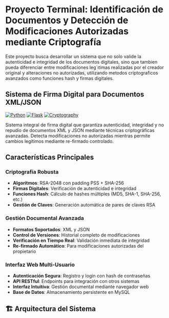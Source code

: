 # Proyecto Terminal: Identificación de Documentos y Detección de Modificaciones Autorizadas mediante Criptografía
Este proyecto busca desarrollar un sistema que no solo valide la autenticidad e integridad de los documentos digitales, sino
que tambien pueda diferenciar entre modificaciones leg´ıtimas realizadas por el creador original y alteraciones no autorizadas, utilizando metodos criptograficos avanzados como funciones hash y firmas digitales.

## Sistema de Firma Digital para Documentos XML/JSON

[![Python](https://img.shields.io/badge/Python-3.8%2B-blue)](https://python.org)
[![Flask](https://img.shields.io/badge/Flask-2.3%2B-green)](https://flask.palletsprojects.com)
[![Cryptography](https://img.shields.io/badge/Cryptography-RSA--2048%2FSHA--256-red)](https://cryptography.io)

Sistema integral de firma digital que garantiza autenticidad, integridad y no repudio de documentos XML y JSON mediante técnicas criptográficas avanzadas. Detecta modificaciones no autorizadas mientras permite cambios legítimos mediante re-firmado controlado.

##  Características Principales

###  **Criptografía Robusta**
- **Algoritmos**: RSA-2048 con padding PSS + SHA-256
- **Firmas Digitales**: Verificación de autenticidad e integridad
- **Funciones Hash**: Cálculo de hashes múltiples (MD5, SHA-1, SHA-256, etc.)
- **Gestión de Claves**: Generación automática de pares de claves RSA

###  **Gestión Documental Avanzada**
- **Formatos Soportados**: XML y JSON
- **Control de Versiones**: Historial completo de modificaciones
- **Verificación en Tiempo Real**: Validación inmediata de integridad
- **Re-firmado Automático**: Para modificaciones autorizadas del propietario

###  **Interfaz Web Multi-Usuario**
- **Autenticación Segura**: Registro y login con hash de contraseñas
- **API RESTful**: Endpoints para integración con otros sistemas
- **Interfaz Intuitiva**: Gestión documental mediante navegador web
- **Base de Datos**: Almacenamiento persistente en MySQL

## 🏗️ Arquitectura del Sistema

